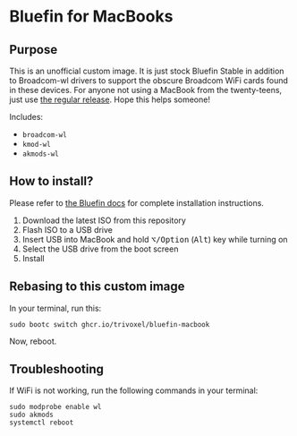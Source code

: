# Bluefin for MacBooks

## Purpose

This is an unofficial custom image. It is just stock Bluefin Stable in addition to Broadcom-wl drivers to support the obscure Broadcom WiFi cards found in these devices. For anyone not using a MacBook from the twenty-teens, just use [the regular release](https://projectbluefin.io). Hope this helps someone!

Includes:

- `broadcom-wl`
- `kmod-wl`
- `akmods-wl`

## How to install?

Please refer to [the Bluefin docs](https://docs.projectbluefin.io/introduction/) for complete installation instructions.

1. Download the latest ISO from this repository
2. Flash ISO to a USB drive
3. Insert USB into MacBook and hold <kbd>⌥/Option</kbd> (<kbd>Alt</kbd>) key while turning on
4. Select the USB drive from the boot screen
5. Install

## Rebasing to this custom image

In your terminal, run this:

```
sudo bootc switch ghcr.io/trivoxel/bluefin-macbook
```

Now, reboot.

## Troubleshooting

If WiFi is not working, run the following commands in your terminal:

```
sudo modprobe enable wl
sudo akmods
systemctl reboot
```
